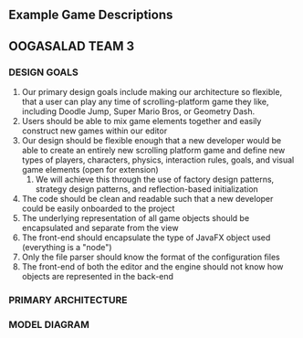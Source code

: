 ## Example Game Descriptions
## OOGASALAD TEAM 3

### DESIGN GOALS
1. Our primary design goals include making our architecture so flexible, that a user can play any time of scrolling-platform
game they like, including Doodle Jump, Super Mario Bros, or Geometry Dash.
2. Users should be able to mix game elements together and easily construct new games within our editor
3. Our design should be flexible enough that a new developer would be able to create an entirely new scrolling platform game and define new types of 
players, characters, physics, interaction rules, goals, and visual game elements (open for extension)
   1. We will achieve this through the use of factory design patterns, strategy design patterns, and reflection-based initialization
4. The code should be clean and readable such that a new developer could be easily onboarded to the project
5. The underlying representation of all game objects should be encapsulated and separate from the view
6. The front-end should encapsulate the type of JavaFX object used (everything is a "node")
7. Only the file parser should know the format of the configuration files
8. The front-end of both the editor and the engine should not know how objects are represented in the back-end

### PRIMARY ARCHITECTURE



### MODEL DIAGRAM